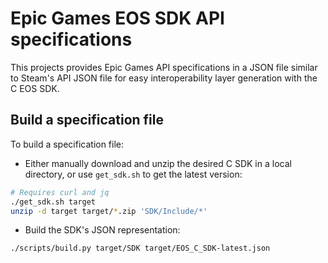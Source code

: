 # Epic Games EOS SDK API specifications

This projects provides Epic Games API specifications in a JSON file similar to Steam's API JSON file for easy interoperability layer generation with the C EOS SDK.

## Build a specification file

To build a specification file:

* Either manually download and unzip the desired C SDK in a local directory, or use `get_sdk.sh` to get the latest version:

```sh
# Requires curl and jq
./get_sdk.sh target
unzip -d target target/*.zip 'SDK/Include/*'
```

* Build the SDK's JSON representation:

```sh
./scripts/build.py target/SDK target/EOS_C_SDK-latest.json
```
